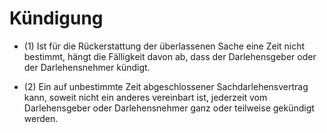 # Kündigung

- (1) Ist für die Rückerstattung der überlassenen Sache eine Zeit nicht bestimmt, hängt die Fälligkeit davon ab, dass der Darlehensgeber oder der Darlehensnehmer kündigt.

- (2) Ein auf unbestimmte Zeit abgeschlossener Sachdarlehensvertrag kann, soweit nicht ein anderes vereinbart ist, jederzeit vom Darlehensgeber oder Darlehensnehmer ganz oder teilweise gekündigt werden.

